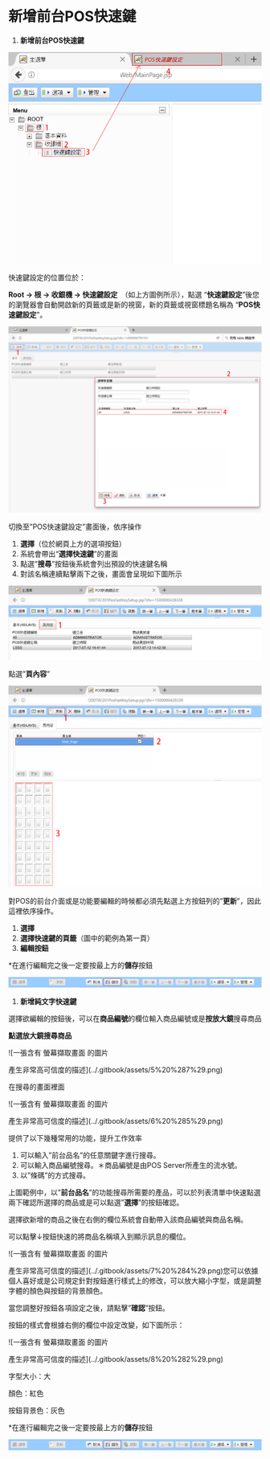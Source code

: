 # 新增前台POS快速鍵

1. **新增前台POS快速鍵**

![](../.gitbook/assets/0%20%283%29.png)

快速鍵設定的位置位於：

**Root → 根 → 收銀機 → 快速鍵設定**　（如上方圖例所示），點選 “**快速鍵設定**”後您的瀏覽器會自動開啟新的頁籤或是新的視窗，新的頁籤或視窗標題名稱為 “**POS快速鍵設定**”。

![](../.gitbook/assets/1%20%2818%29.png)

切換至”POS快速鍵設定”畫面後，依序操作

1. **選擇**（位於網頁上方的選項按鈕）
2. 系統會帶出“**選擇快速鍵**”的畫面
3. 點選”**搜尋**”按鈕後系統會列出預設的快速鍵名稱
4. 對該名稱連續點擊兩下之後，畫面會呈現如下圖所示

![](../.gitbook/assets/2%20%288%29.png)

點選”**頁內容**”

![](../.gitbook/assets/3%20%284%29.png)

對POS的前台介面或是功能要編輯的時候都必須先點選上方按鈕列的”**更新**”，因此這裡依序操作。

1. **選擇**
2. **選擇快速鍵的頁籤**（圖中的範例為第一頁）
3. **編輯按鈕**

\*在進行編輯完之後一定要按最上方的**儲存**按鈕

![](../.gitbook/assets/4%20%284%29.png)

1. **新增純文字快速鍵**

選擇欲編輯的按鈕後，可以在**商品編號**的欄位輸入商品編號或是**按放大鏡**搜尋商品

**點選放大鏡搜尋商品**

![&#x4E00;&#x5F35;&#x542B;&#x6709; &#x87A2;&#x5E55;&#x64F7;&#x53D6;&#x756B;&#x9762; &#x7684;&#x5716;&#x7247;

&#x7522;&#x751F;&#x975E;&#x5E38;&#x9AD8;&#x53EF;&#x4FE1;&#x5EA6;&#x7684;&#x63CF;&#x8FF0;](../.gitbook/assets/5%20%287%29.png)

在搜尋的畫面裡面

![&#x4E00;&#x5F35;&#x542B;&#x6709; &#x87A2;&#x5E55;&#x64F7;&#x53D6;&#x756B;&#x9762; &#x7684;&#x5716;&#x7247;

&#x7522;&#x751F;&#x975E;&#x5E38;&#x9AD8;&#x53EF;&#x4FE1;&#x5EA6;&#x7684;&#x63CF;&#x8FF0;](../.gitbook/assets/6%20%285%29.png)

提供了以下幾種常用的功能，提升工作效率

1. 可以輸入”前台品名”的任意關鍵字進行搜尋。
2. 可以輸入商品編號搜尋。＊商品編號是由POS Server所產生的流水號。
3. 以”條碼”的方式搜尋。

上圖範例中，以”**前台品名**”的功能搜尋所需要的產品，可以於列表清單中快速點選兩下確認所選擇的商品或是可以點選”**選擇**”的按鈕確認。

選擇欲新增的商品之後在右側的欄位系統會自動帶入該商品編號與商品名稱。

可以點擊↓按鈕快速的將商品名稱填入到顯示訊息的欄位。

![&#x4E00;&#x5F35;&#x542B;&#x6709; &#x87A2;&#x5E55;&#x64F7;&#x53D6;&#x756B;&#x9762; &#x7684;&#x5716;&#x7247;

&#x7522;&#x751F;&#x975E;&#x5E38;&#x9AD8;&#x53EF;&#x4FE1;&#x5EA6;&#x7684;&#x63CF;&#x8FF0;](../.gitbook/assets/7%20%284%29.png)您可以依據個人喜好或是公司規定針對按鈕進行樣式上的修改，可以放大縮小字型，或是調整字體的顏色與按鈕的背景顏色。

當您調整好按鈕各項設定之後，請點擊”**確認**”按鈕。

按鈕的樣式會根據右側的欄位中設定改變，如下圖所示：

![&#x4E00;&#x5F35;&#x542B;&#x6709; &#x87A2;&#x5E55;&#x64F7;&#x53D6;&#x756B;&#x9762; &#x7684;&#x5716;&#x7247;

&#x7522;&#x751F;&#x975E;&#x5E38;&#x9AD8;&#x53EF;&#x4FE1;&#x5EA6;&#x7684;&#x63CF;&#x8FF0;](../.gitbook/assets/8%20%282%29.png)

字型大小：大

顏色：紅色

按鈕背景色：灰色

\*在進行編輯完之後一定要按最上方的**儲存**按鈕

![](../.gitbook/assets/9%20%284%29.png)

